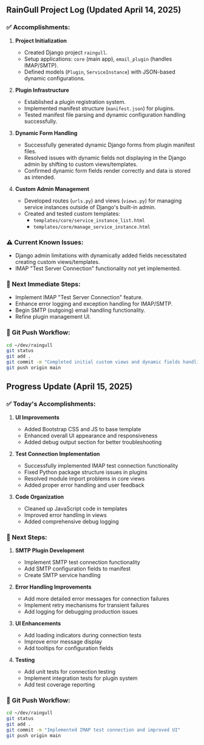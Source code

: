 ## RainGull Project Log (Updated April 14, 2025)

### ✅ Accomplishments:

1. **Project Initialization**
   - Created Django project `raingull`.
   - Setup applications: `core` (main app), `email_plugin` (handles IMAP/SMTP).
   - Defined models (`Plugin`, `ServiceInstance`) with JSON-based dynamic configurations.

2. **Plugin Infrastructure**
   - Established a plugin registration system.
   - Implemented manifest structure (`manifest.json`) for plugins.
   - Tested manifest file parsing and dynamic configuration handling successfully.

3. **Dynamic Form Handling**
   - Successfully generated dynamic Django forms from plugin manifest files.
   - Resolved issues with dynamic fields not displaying in the Django admin by shifting to custom views/templates.
   - Confirmed dynamic form fields render correctly and data is stored as intended.

4. **Custom Admin Management**
   - Developed routes (`urls.py`) and views (`views.py`) for managing service instances outside of Django's built-in admin.
   - Created and tested custom templates:
     - `templates/core/service_instance_list.html`
     - `templates/core/manage_service_instance.html`

### ⚠️ Current Known Issues:

- Django admin limitations with dynamically added fields necessitated creating custom views/templates.
- IMAP "Test Server Connection" functionality not yet implemented.

### 🚧 Next Immediate Steps:

- Implement IMAP "Test Server Connection" feature.
- Enhance error logging and exception handling for IMAP/SMTP.
- Begin SMTP (outgoing) email handling functionality.
- Refine plugin management UI.

### 🚀 Git Push Workflow:

```bash
cd ~/dev/raingull
git status
git add .
git commit -m "Completed initial custom views and dynamic fields handling"
git push origin main
```

## Progress Update (April 15, 2025)

### ✅ Today's Accomplishments:

1. **UI Improvements**
   - Added Bootstrap CSS and JS to base template
   - Enhanced overall UI appearance and responsiveness
   - Added debug output section for better troubleshooting

2. **Test Connection Implementation**
   - Successfully implemented IMAP test connection functionality
   - Fixed Python package structure issues in plugins
   - Resolved module import problems in core views
   - Added proper error handling and user feedback

3. **Code Organization**
   - Cleaned up JavaScript code in templates
   - Improved error handling in views
   - Added comprehensive debug logging

### 🚧 Next Steps:

1. **SMTP Plugin Development**
   - Implement SMTP test connection functionality
   - Add SMTP configuration fields to manifest
   - Create SMTP service handling

2. **Error Handling Improvements**
   - Add more detailed error messages for connection failures
   - Implement retry mechanisms for transient failures
   - Add logging for debugging production issues

3. **UI Enhancements**
   - Add loading indicators during connection tests
   - Improve error message display
   - Add tooltips for configuration fields

4. **Testing**
   - Add unit tests for connection testing
   - Implement integration tests for plugin system
   - Add test coverage reporting

### 🚀 Git Push Workflow:

```bash
cd ~/dev/raingull
git status
git add .
git commit -m "Implemented IMAP test connection and improved UI"
git push origin main
```